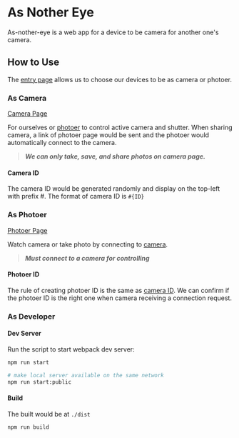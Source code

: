 # As Nother Eye

As-nother-eye is a web app for a device to be camera for another one's camera.

## How to Use

The [entry page](https://lf2com.github.io/as-nother-eye) allows us to choose our devices to be as camera or photoer.

### As Camera

[Camera Page](https://lf2com.github.io/as-nother-eye/#/camera)

For ourselves or [photoer](#as-photoer) to control active camera and shutter. When sharing camera, a link of photoer page would be sent and the photoer would automatically connect to the camera.

> _**We can only take, save, and share photos on camera page.**_

#### Camera ID

The camera ID would be generated randomly and display on the top-left with prefix #. The format of camera ID is `#{ID}`

### As Photoer

[Photoer Page](https://lf2com.github.io/as-nother-eye/#/photoer)

Watch camera or take photo by connecting to [camera](#as-camera).

> _**Must connect to a camera for controlling**_

#### Photoer ID

The rule of creating photoer ID is the same as [camera ID](#camera-id). We can confirm if the photoer ID is the right one when camera receiving a connection request.

### As Developer

#### Dev Server

Run the script to start webpack dev server:

```sh
npm run start

# make local server available on the same network
npm run start:public
```

#### Build

The built would be at `./dist`

```sh
npm run build
```
